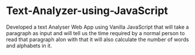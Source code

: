 # Text-Analyzer-using-JavaScript
Developed a text Analyser Web App using Vanilla JavaScript that will take a paragraph as input and will tell us the time required by a normal person to read that paragraph alon with that it will also calculate the number of words and alphabets in it.
